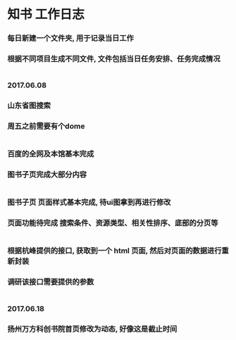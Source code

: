 # 知书 工作日志
### 每日新建一个文件夹, 用于记录当日工作
### 根据不同项目生成不同文件, 文件包括当日任务安排、任务完成情况
#
### 2017.06.08
### 山东省图搜索
### 周五之前需要有个dome
#
### 百度的全网及本馆基本完成
### 图书子页完成大部分内容
#
### 图书子页 页面样式基本完成, 待ui图拿到再进行修改
### 页面功能待完成 搜索条件、资源类型、相关性排序、底部的分页等
#
### 根据杭峰提供的接口, 获取到一个 html 页面, 然后对页面的数据进行重新封装
### 调研该接口需要提供的参数
#
### 2017.06.18
### 扬州万方科创书院首页修改为动态, 好像这是截止时间
